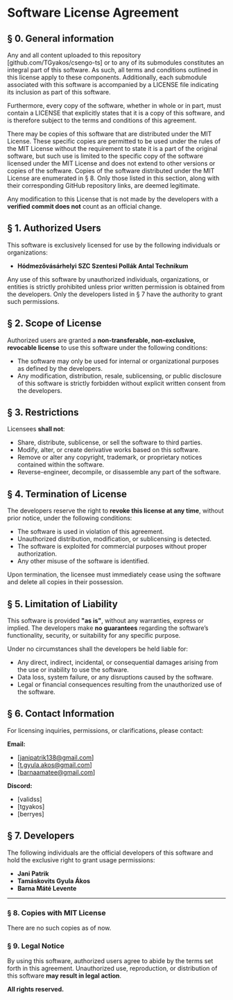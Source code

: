 # Software License Agreement

## § 0. General information 

Any and all content uploaded to this repository [github.com/TGyakos/csengo-ts] or to any of its submodules constitutes an integral part of this software. As such, all terms and conditions outlined in this license apply to these components. Additionally, each submodule associated with this software is accompanied by a LICENSE file indicating its inclusion as part of this software.

Furthermore, every copy of the software, whether in whole or in part, must contain a LICENSE that explicitly states that it is a copy of this software, and is therefore subject to the terms and conditions of this agreement.

There may be copies of this software that are distributed under the MIT License. These specific copies are permitted to be used under the rules of the MIT License without the requirement to state it is a part of the original software, but such use is limited to the specific copy of the software licensed under the MIT License and does not extend to other versions or copies of the software. Copies of the software distributed under the MIT License are enumerated in § 8. Only those listed in this section, along with their corresponding GitHub repository links, are deemed legitimate.

Any modification to this License that is not made by the developers with a **verified commit does not** count as an official change.

## § 1. Authorized Users

This software is exclusively licensed for use by the following individuals or organizations:

- **Hódmezővásárhelyi SZC Szentesi Pollák Antal Technikum**

Any use of this software by unauthorized individuals, organizations, or entities is strictly prohibited unless prior written permission is obtained from the developers. Only the developers listed in § 7 have the authority to grant such permissions.

## § 2. Scope of License

Authorized users are granted a **non-transferable, non-exclusive, revocable license** to use this software under the following conditions:

- The software may only be used for internal or organizational purposes as defined by the developers.
- Any modification, distribution, resale, sublicensing, or public disclosure of this software is strictly forbidden without explicit written consent from the developers.

## § 3. Restrictions

Licensees **shall not**:

- Share, distribute, sublicense, or sell the software to third parties.
- Modify, alter, or create derivative works based on this software.
- Remove or alter any copyright, trademark, or proprietary notices contained within the software.
- Reverse-engineer, decompile, or disassemble any part of the software.

## § 4. Termination of License

The developers reserve the right to **revoke this license at any time**, without prior notice, under the following conditions:

- The software is used in violation of this agreement.
- Unauthorized distribution, modification, or sublicensing is detected.
- The software is exploited for commercial purposes without proper authorization.
- Any other misuse of the software is identified.

Upon termination, the licensee must immediately cease using the software and delete all copies in their possession.

## § 5. Limitation of Liability

This software is provided **"as is"**, without any warranties, express or implied. The developers make **no guarantees** regarding the software’s functionality, security, or suitability for any specific purpose.

Under no circumstances shall the developers be held liable for:

- Any direct, indirect, incidental, or consequential damages arising from the use or inability to use the software.
- Data loss, system failure, or any disruptions caused by the software.
- Legal or financial consequences resulting from the unauthorized use of the software.

## § 6. Contact Information

For licensing inquiries, permissions, or clarifications, please contact:

**Email:**

- [janipatrik138@gmail.com]
- [t.gyula.akos@gmail.com]
- [barnaamatee@gmail.com]

**Discord:**

- [validss]
- [tgyakos]
- [berryes]

## § 7. Developers

The following individuals are the official developers of this software and hold the exclusive right to grant usage permissions:

- **Jani Patrik**
- **Tamáskovits Gyula Ákos**
- **Barna Máté Levente**

---

### § 8. Copies with MIT License

There are no such copies as of now.

### § 9. Legal Notice

By using this software, authorized users agree to abide by the terms set forth in this agreement. Unauthorized use, reproduction, or distribution of this software **may result in legal action**.

**All rights reserved.**
